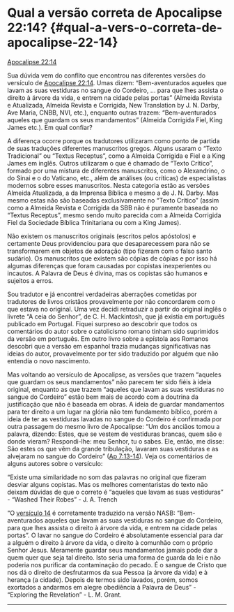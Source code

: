 # Qual a versão correta de Apocalipse 22:14? {#qual-a-vers-o-correta-de-apocalipse-22-14}

[Apocalipse 22:14](http://bibliaonline.com.br/acf/ap/22/14)

Sua dúvida vem do conflito que encontrou nas diferentes versões do versículo de [Apocalipse 22:14](http://bibliaonline.com.br/acf/ap/22/14). Umas dizem: “Bem-aventurados aqueles que lavam as suas vestiduras no sangue do Cordeiro, ... para que lhes assista o direito à árvore da vida, e entrem na cidade pelas portas” (Almeida Revista e Atualizada, Almeida Revista e Corrigida, New Translation by J. N. Darby, Ave Maria, CNBB, NVI, etc.), enquanto outras trazem: “Bem-aventurados aqueles que guardam os seus mandamentos” (Almeida Corrigida Fiel, King James etc.). Em qual confiar?

A diferença ocorre porque os tradutores utilizaram como ponto de partida de suas traduções diferentes manuscritos gregos. Alguns usaram o “Texto Tradicional” ou “Textus Receptus”, como a Almeida Corrigida e Fiel e a King James em inglês. Outros utilizaram o que é chamado de “Texto Crítico”, formado por uma mistura de diferentes manuscritos, como o Alexandrino, o do Sinai e o do Vaticano, etc., além de análises (ou críticas) de especialistas modernos sobre esses manuscritos. Nesta categoria estão as versões Almeida Atualizada, a da Imprensa Bíblica e mesmo a de J. N. Darby. Mas mesmo estas não são baseadas exclusivamente no “Texto Crítico” (assim como a Almeida Revista e Corrigida da SBB não é puramente baseada no “Textus Receptus”, mesmo sendo muito parecida com a Almeida Corrigida Fiel da Sociedade Bíblica Trinitariana ou com a King James).

Não existem os manuscritos originais (escritos pelos apóstolos) e certamente Deus providenciou para que desaparecessem para não se transformarem em objetos de adoração (tipo fizeram com o falso santo sudário). Os manuscritos que existem são cópias de cópias e por isso há algumas diferenças que foram causadas por copistas inexperientes ou incautos. A Palavra de Deus é divina, mas os copistas são humanos e sujeitos a erros.

Sou tradutor e já encontrei verdadeiras aberrações cometidas por tradutores de livros cristãos provavelmente por não concordarem com o que estava no original. Uma vez decidi retraduzir a partir do original inglês o livrete “A ceia do Senhor”, de C. H. Mackintosh, que já existia em português publicado em Portugal. Fiquei surpreso ao descobrir que todos os comentários do autor sobre o catolicismo romano tinham sido suprimidos da versão em português. Em outro livro sobre a epístola aos Romanos descobri que a versão em espanhol trazia mudanças significativas nas ideias do autor, provavelmente por ter sido traduzido por alguém que não entendia o novo nascimento.

Mas voltando ao versículo de Apocalipse, as versões que trazem “aqueles que guardam os seus mandamentos” não parecem ter sido fiéis à ideia original, enquanto as que trazem “aqueles que lavam as suas vestiduras no sangue do Cordeiro” estão bem mais de acordo com a doutrina da justificação que não é baseada em obras. A ideia de guardar mandamentos para ter direito a um lugar na glória não tem fundamento bíblico, porém a ideia de ter as vestiduras lavadas no sangue do Cordeiro é confirmada por outra passagem do mesmo livro de Apocalipse: “Um dos anciãos tomou a palavra, dizendo: Estes, que se vestem de vestiduras brancas, quem são e donde vieram? Respondi-lhe: meu Senhor, tu o sabes. Ele, então, me disse: São estes os que vêm da grande tribulação, lavaram suas vestiduras e as alvejaram no sangue do Cordeiro” ([Ap 7:13-14](http://bibliaonline.com.br/acf/ap/7/13-14)). Veja os comentários de alguns autores sobre o versículo:

“Existe uma similaridade no som das palavras no original que fizeram desviar alguns copistas. Mas os melhores comentaristas do texto não deixam dúvidas de que o correto é “aqueles que lavam as suas vestiduras” - “Washed Their Robes” - J. A. Trench

“O [versículo 14](http://bibliaonline.com.br/acf/ap/22/14) é corretamente traduzido na versão NASB: “Bem-aventurados aqueles que lavam as suas vestiduras no sangue do Cordeiro, para que lhes assista o direito à árvore da vida, e entrem na cidade pelas portas”. O lavar no sangue do Cordeiro é absolutamente essencial para dar a alguém o direito à árvore da vida, o direito à comunhão com o próprio Senhor Jesus. Meramente guardar seus mandamentos jamais pode dar a quem quer que seja tal direito. Isto seria uma forma de guarda da lei e não poderia nos purificar da contaminação do pecado. É o sangue de Cristo que nos dá o direito de desfrutarmos da sua Pessoa (a árvore da vida) e à herança (a cidade). Depois de termos sido lavados, porém, somos exortados a andarmos em alegre obediência à Palavra de Deus” - “Exploring the Revelation” - L. M. Grant.

*****